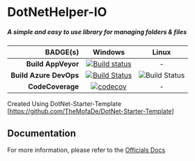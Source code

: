 # DotNetHelper-IO
#####  A simple and easy to use library for managing folders & files


|     BADGE(s)             |       Windows                                          |                 Linux                        |
| -----------------------: | :---------------------------------------------------:  | :------------------------------------------: |
|       **Build AppVeyor** |  [![Build status][appveyor-badge]][appveyor]           |                      -                       |
|   **Build Azure DevOps** |  [![Build Status][azure-windows]][azure-pipeline]      |     ![Build Status][az-Linux]                |
|         **CodeCoverage** |  [![codecov][codecov-badge]][codecov]                  |                      -                       |



Created Using DotNet-Starter-Template
[https://github.com/TheMofaDe/DotNet-Starter-Template] 


## Documentation
For more information, please refer to the [Officials Docs](http://themofade.github.io/DotNetHelper-IO) 


[appveyor]:             https://ci.appveyor.com/project/TheMofaDe/DotNetHelper-IO/branch/master
[appveyor-badge]:       https://ci.appveyor.com/api/projects/status/s0pohwrx6clu0aif/branch/master?svg=true
[azure-pipeline]:       https://dev.azure.com/Josephmcnealjr0013/DotNetHelper-IO/_build/latest?definitionId=1
[azure-windows]: https://dev.azure.com/Josephmcnealjr0013/DotNetHelper-IO/_apis/build/status/TheMofaDe.DotNetHelper-IO?branchName=master&jobName=Windows
[az-Linux]: https://dev.azure.com/Josephmcnealjr0013/DotNetHelper-IO/_apis/build/status/TheMofaDe.DotNetHelper-IO?branchName=master&jobName=Linux
[azure-macOS]: https://dev.azure.com/Josephmcnealjr0013/DotNetHelper-IO/_apis/build/status/TheMofaDe.DotNetHelper-IO?branchName=master&jobName=macOS

[codecov]:              https://codecov.io/gh/TheMofaDe/DotNetHelper-IO
[codecov-badge]:        https://codecov.io/gh/TheMofaDe/DotNetHelper-IO/branch/master/graph/badge.svg
